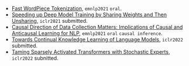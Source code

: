 
- [Fast WordPiece Tokenization](https://arxiv.org/pdf/2012.15524.pdf), `emnlp2021` `oral`.
- [Speeding up Deep Model Training by Sharing Weights and Then Unsharing](https://arxiv.org/pdf/2110.03848.pdf), `iclr2021` submitted.
- [Causal Direction of Data Collection Matters: Implications of Causal and Anticausal Learning for NLP](https://arxiv.org/pdf/2110.03618.pdf), `emnlp2021` `oral` `causal inference`.
- [Towards Continual Knowledge Learning of Language Models](https://arxiv.org/pdf/2110.03215.pdf), `iclr2022` submitted.
- [Taming Sparsely Activated Transformers with Stochastic Experts](https://arxiv.org/pdf/2110.04260.pdf), `iclr2022` subnitted.
